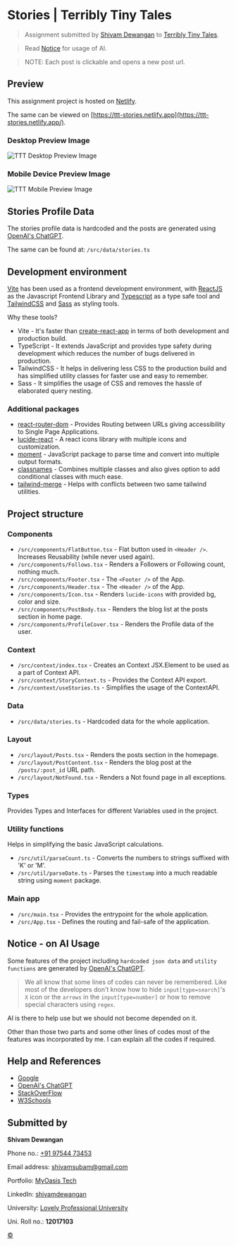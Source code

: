 # Stories | Terribly Tiny Tales

> Assignment submitted by [Shivam Dewangan](https://myoasis.tech) to [Terribly Tiny Tales](https://www.terriblytinytales.com/).

> Read [Notice](#notice---on-ai-usage) for usage of AI.

> NOTE: Each post is clickable and opens a new post url.

## Preview

This assignment project is hosted on [Netlify](https://ttt-stories.netlify.app/).

The same can be viewed on [https://ttt-stories.netlify.app](https://ttt-stories.netlify.app/).

### Desktop Preview Image

![TTT Desktop Preview Image](https://ttt-stories.netlify.app/images/ttt-desktop.png)

### Mobile Device Preview Image

![TTT Mobile Preview Image](https://ttt-stories.netlify.app/images/ttt-mobile.png)

## Stories Profile Data

The stories profile data is hardcoded and the posts are generated using [OpenAI's ChatGPT](https://chat.openai.com/).

The same can be found at: `/src/data/stories.ts`

## Development environment

[Vite](https://vitejs.dev/) has been used as a frontend development environment, with [ReactJS](https://react.dev/) as the Javascript Frontend Library and [Typescript](https://www.typescriptlang.org/) as a type safe tool and [TailwindCSS](https://tailwindcss.com/) and [Sass](https://sass-lang.com/) as styling tools.

Why these tools?

- Vite - It's faster than [create-react-app](https://create-react-app.dev/) in terms of both development and production build.
- TypeScript - It extends JavaScript and provides type safety during development which reduces the number of bugs delivered in production.
- TailwindCSS - It helps in delivering less CSS to the production build and has simplified utility classes for faster use and easy to remember.
- Sass - It simplifies the usage of CSS and removes the hassle of elaborated query nesting.

### Additional packages

- [react-router-dom](https://reactrouter.com/) - Provides Routing between URLs giving accessibility to Single Page Applications.
- [lucide-react](https://lucide.dev/) - A react icons library with multiple icons and customization.
- [moment](https://momentjs.com/) - JavaScript package to parse time and convert into multiple output formats.
- [classnames](https://jedwatson.github.io/classnames/) - Combines multiple classes and also gives option to add conditional classes with much ease.
- [tailwind-merge](https://npmjs.com/package/tailwind-merge) - Helps with conflicts between two same tailwind utilities.

## Project structure

### Components

- `/src/components/FlatButton.tsx` - Flat button used in `<Header />`. Increases Reusability (while never used again).
- `/src/components/Follows.tsx` - Renders a Followers or Following count, nothing much.
- `/src/components/Footer.tsx` - The `<Footer />` of the App.
- `/src/components/Header.tsx` - The `<Header />` of the App.
- `/src/components/Icon.tsx` - Renders `lucide-icons` with provided bg, color and size.
- `/src/components/PostBody.tsx` - Renders the blog list at the posts section in home page.
- `/src/components/ProfileCover.tsx` - Renders the Profile data of the user.

### Context

- `/src/context/index.tsx` - Creates an Context JSX.Element to be used as a part of Context API.
- `/src/context/StoryContext.ts` - Provides the Context API export.
- `/src/context/useStories.ts` - Simplifies the usage of the ContextAPI.

### Data

- `/src/data/stories.ts` - Hardcoded data for the whole application.

### Layout

- `/src/layout/Posts.tsx` - Renders the posts section in the homepage.
- `/src/layout/PostContent.tsx` - Renders the blog post at the `/posts/:post_id` URL path.
- `/src/layout/NotFound.tsx` - Renders a Not found page in all exceptions.

### Types

Provides Types and Interfaces for different Variables used in the project.

### Utility functions

Helps in simplifying the basic JavaScript calculations.

- `/src/util/parseCount.ts` - Converts the numbers to strings suffixed with 'K' or 'M'.
- `/src/util/parseDate.ts` - Parses the `timestamp` into a much readable string using `moment` package.

### Main app

- `/src/main.tsx` - Provides the entrypoint for the whole application.
- `/src/App.tsx` - Defines the routing and fail-safe of the application.

## Notice - on AI Usage

Some features of the project including `hardcoded json data` and `utility functions` are generated by [OpenAI's ChatGPT](https://chat.openai.com/).

> We all know that some lines of codes can never be remembered. Like most of the developers don't know how to hide `input[type=search]`'s `X` icon or the `arrows` in the `input[type=number]` or how to remove special characters using `regex`.

AI is there to help use but we should not become depended on it.

Other than those two parts and some other lines of codes most of the features was incorporated by me. I can explain all the codes if required.

## Help and References

- [Google](https://www.google.com/)
- [OpenAI's ChatGPT](https://chat.openai.com/)
- [StackOverFlow](https://stackoverflow.com/)
- [W3Schools](https://www.w3schools.com/)

## Submitted by

**Shivam Dewangan**

Phone no.: [+91 97544 73453](tel:9754473453)

Email address: [shivamsubam@gmail.com](mailto:shivamsubam@gmail.com)

Portfolio: [MyOasis Tech](https://myoasis.tech/)

LinkedIn: [shivamdewangan](https://www.linkedin.com/in/shivamdewangan/)

University: [Lovely Professional University](https://lpu.in/)

Uni. Roll no.: **12017103**


[©](/src/vite-env.d.ts)
